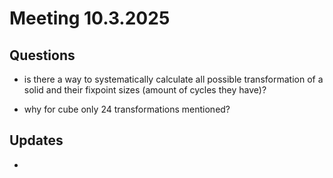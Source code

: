 # Meeting 10.3.2025

## Questions

- is there a way to systematically calculate all possible transformation of a solid and their fixpoint sizes (amount of cycles they have)?

- why for cube only 24 transformations mentioned?

## Updates

- 